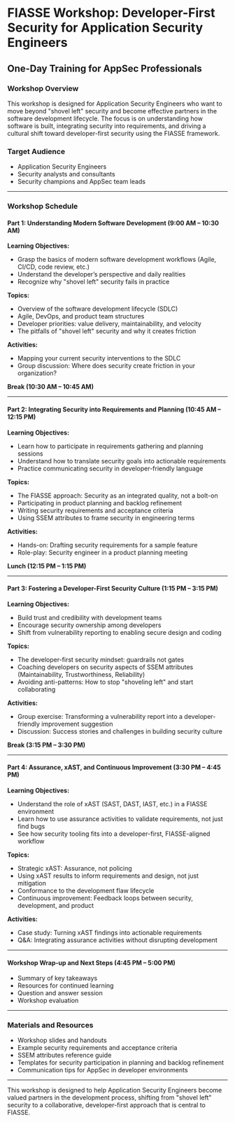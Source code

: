 # FIASSE Workshop: Developer-First Security for Application Security Engineers  

## One-Day Training for AppSec Professionals

### Workshop Overview

This workshop is designed for Application Security Engineers who want to move beyond "shovel left" security and become effective partners in the software development lifecycle. The focus is on understanding how software is built, integrating security into requirements, and driving a cultural shift toward developer-first security using the FIASSE framework.

### Target Audience

- Application Security Engineers
- Security analysts and consultants
- Security champions and AppSec team leads

---

### Workshop Schedule

#### Part 1: Understanding Modern Software Development (9:00 AM – 10:30 AM)

**Learning Objectives:**

- Grasp the basics of modern software development workflows (Agile, CI/CD, code review, etc.)
- Understand the developer’s perspective and daily realities
- Recognize why "shovel left" security fails in practice

**Topics:**

- Overview of the software development lifecycle (SDLC)
- Agile, DevOps, and product team structures
- Developer priorities: value delivery, maintainability, and velocity
- The pitfalls of "shovel left" security and why it creates friction

**Activities:**

- Mapping your current security interventions to the SDLC
- Group discussion: Where does security create friction in your organization?

**Break (10:30 AM – 10:45 AM)**

---

#### Part 2: Integrating Security into Requirements and Planning (10:45 AM – 12:15 PM)

**Learning Objectives:**

- Learn how to participate in requirements gathering and planning sessions
- Understand how to translate security goals into actionable requirements
- Practice communicating security in developer-friendly language

**Topics:**

- The FIASSE approach: Security as an integrated quality, not a bolt-on
- Participating in product planning and backlog refinement
- Writing security requirements and acceptance criteria
- Using SSEM attributes to frame security in engineering terms

**Activities:**

- Hands-on: Drafting security requirements for a sample feature
- Role-play: Security engineer in a product planning meeting

**Lunch (12:15 PM – 1:15 PM)**

---

#### Part 3: Fostering a Developer-First Security Culture (1:15 PM – 3:15 PM)

**Learning Objectives:**

- Build trust and credibility with development teams
- Encourage security ownership among developers
- Shift from vulnerability reporting to enabling secure design and coding

**Topics:**

- The developer-first security mindset: guardrails not gates
- Coaching developers on security aspects of SSEM attributes (Maintainability, Trustworthiness, Reliability)
- Avoiding anti-patterns: How to stop "shoveling left" and start collaborating

**Activities:**

- Group exercise: Transforming a vulnerability report into a developer-friendly improvement suggestion
- Discussion: Success stories and challenges in building security culture

**Break (3:15 PM – 3:30 PM)**

---

#### Part 4: Assurance, xAST, and Continuous Improvement (3:30 PM – 4:45 PM)

**Learning Objectives:**

- Understand the role of xAST (SAST, DAST, IAST, etc.) in a FIASSE environment
- Learn how to use assurance activities to validate requirements, not just find bugs
- See how security tooling fits into a developer-first, FIASSE-aligned workflow

**Topics:**

- Strategic xAST: Assurance, not policing
- Using xAST results to inform requirements and design, not just mitigation
- Conformance to the development flaw lifecycle
- Continuous improvement: Feedback loops between security, development, and product

**Activities:**

- Case study: Turning xAST findings into actionable requirements
- Q&A: Integrating assurance activities without disrupting development

---

#### Workshop Wrap-up and Next Steps (4:45 PM – 5:00 PM)

- Summary of key takeaways
- Resources for continued learning
- Question and answer session
- Workshop evaluation

---

### Materials and Resources

- Workshop slides and handouts
- Example security requirements and acceptance criteria
- SSEM attributes reference guide
- Templates for security participation in planning and backlog refinement
- Communication tips for AppSec in developer environments

---

This workshop is designed to help Application Security Engineers become valued partners in the development process, shifting from "shovel left" security to a collaborative, developer-first approach that is central to FIASSE.
